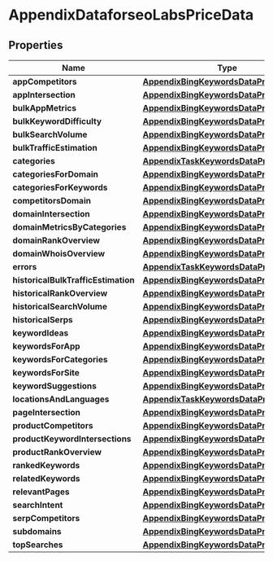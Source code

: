 

# AppendixDataforseoLabsPriceData


## Properties

| Name | Type | Description | Notes |
|------------ | ------------- | ------------- | -------------|
|**appCompetitors** | [**AppendixBingKeywordsDataPriceDataInfo**](AppendixBingKeywordsDataPriceDataInfo.md) |  |  [optional] |
|**appIntersection** | [**AppendixBingKeywordsDataPriceDataInfo**](AppendixBingKeywordsDataPriceDataInfo.md) |  |  [optional] |
|**bulkAppMetrics** | [**AppendixBingKeywordsDataPriceDataInfo**](AppendixBingKeywordsDataPriceDataInfo.md) |  |  [optional] |
|**bulkKeywordDifficulty** | [**AppendixBingKeywordsDataPriceDataInfo**](AppendixBingKeywordsDataPriceDataInfo.md) |  |  [optional] |
|**bulkSearchVolume** | [**AppendixBingKeywordsDataPriceDataInfo**](AppendixBingKeywordsDataPriceDataInfo.md) |  |  [optional] |
|**bulkTrafficEstimation** | [**AppendixBingKeywordsDataPriceDataInfo**](AppendixBingKeywordsDataPriceDataInfo.md) |  |  [optional] |
|**categories** | [**AppendixTaskKeywordsDataPriceDataInfo**](AppendixTaskKeywordsDataPriceDataInfo.md) |  |  [optional] |
|**categoriesForDomain** | [**AppendixBingKeywordsDataPriceDataInfo**](AppendixBingKeywordsDataPriceDataInfo.md) |  |  [optional] |
|**categoriesForKeywords** | [**AppendixBingKeywordsDataPriceDataInfo**](AppendixBingKeywordsDataPriceDataInfo.md) |  |  [optional] |
|**competitorsDomain** | [**AppendixBingKeywordsDataPriceDataInfo**](AppendixBingKeywordsDataPriceDataInfo.md) |  |  [optional] |
|**domainIntersection** | [**AppendixBingKeywordsDataPriceDataInfo**](AppendixBingKeywordsDataPriceDataInfo.md) |  |  [optional] |
|**domainMetricsByCategories** | [**AppendixBingKeywordsDataPriceDataInfo**](AppendixBingKeywordsDataPriceDataInfo.md) |  |  [optional] |
|**domainRankOverview** | [**AppendixBingKeywordsDataPriceDataInfo**](AppendixBingKeywordsDataPriceDataInfo.md) |  |  [optional] |
|**domainWhoisOverview** | [**AppendixBingKeywordsDataPriceDataInfo**](AppendixBingKeywordsDataPriceDataInfo.md) |  |  [optional] |
|**errors** | [**AppendixTaskKeywordsDataPriceDataInfo**](AppendixTaskKeywordsDataPriceDataInfo.md) |  |  [optional] |
|**historicalBulkTrafficEstimation** | [**AppendixBingKeywordsDataPriceDataInfo**](AppendixBingKeywordsDataPriceDataInfo.md) |  |  [optional] |
|**historicalRankOverview** | [**AppendixBingKeywordsDataPriceDataInfo**](AppendixBingKeywordsDataPriceDataInfo.md) |  |  [optional] |
|**historicalSearchVolume** | [**AppendixBingKeywordsDataPriceDataInfo**](AppendixBingKeywordsDataPriceDataInfo.md) |  |  [optional] |
|**historicalSerps** | [**AppendixBingKeywordsDataPriceDataInfo**](AppendixBingKeywordsDataPriceDataInfo.md) |  |  [optional] |
|**keywordIdeas** | [**AppendixBingKeywordsDataPriceDataInfo**](AppendixBingKeywordsDataPriceDataInfo.md) |  |  [optional] |
|**keywordsForApp** | [**AppendixBingKeywordsDataPriceDataInfo**](AppendixBingKeywordsDataPriceDataInfo.md) |  |  [optional] |
|**keywordsForCategories** | [**AppendixBingKeywordsDataPriceDataInfo**](AppendixBingKeywordsDataPriceDataInfo.md) |  |  [optional] |
|**keywordsForSite** | [**AppendixBingKeywordsDataPriceDataInfo**](AppendixBingKeywordsDataPriceDataInfo.md) |  |  [optional] |
|**keywordSuggestions** | [**AppendixBingKeywordsDataPriceDataInfo**](AppendixBingKeywordsDataPriceDataInfo.md) |  |  [optional] |
|**locationsAndLanguages** | [**AppendixTaskKeywordsDataPriceDataInfo**](AppendixTaskKeywordsDataPriceDataInfo.md) |  |  [optional] |
|**pageIntersection** | [**AppendixBingKeywordsDataPriceDataInfo**](AppendixBingKeywordsDataPriceDataInfo.md) |  |  [optional] |
|**productCompetitors** | [**AppendixBingKeywordsDataPriceDataInfo**](AppendixBingKeywordsDataPriceDataInfo.md) |  |  [optional] |
|**productKeywordIntersections** | [**AppendixBingKeywordsDataPriceDataInfo**](AppendixBingKeywordsDataPriceDataInfo.md) |  |  [optional] |
|**productRankOverview** | [**AppendixBingKeywordsDataPriceDataInfo**](AppendixBingKeywordsDataPriceDataInfo.md) |  |  [optional] |
|**rankedKeywords** | [**AppendixBingKeywordsDataPriceDataInfo**](AppendixBingKeywordsDataPriceDataInfo.md) |  |  [optional] |
|**relatedKeywords** | [**AppendixBingKeywordsDataPriceDataInfo**](AppendixBingKeywordsDataPriceDataInfo.md) |  |  [optional] |
|**relevantPages** | [**AppendixBingKeywordsDataPriceDataInfo**](AppendixBingKeywordsDataPriceDataInfo.md) |  |  [optional] |
|**searchIntent** | [**AppendixBingKeywordsDataPriceDataInfo**](AppendixBingKeywordsDataPriceDataInfo.md) |  |  [optional] |
|**serpCompetitors** | [**AppendixBingKeywordsDataPriceDataInfo**](AppendixBingKeywordsDataPriceDataInfo.md) |  |  [optional] |
|**subdomains** | [**AppendixBingKeywordsDataPriceDataInfo**](AppendixBingKeywordsDataPriceDataInfo.md) |  |  [optional] |
|**topSearches** | [**AppendixBingKeywordsDataPriceDataInfo**](AppendixBingKeywordsDataPriceDataInfo.md) |  |  [optional] |



